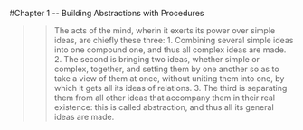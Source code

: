 #Chapter 1 -- Building Abstractions with Procedures
>> The acts of the mind, wherin it exerts its power over simple ideas, are chiefly these three: 1. Combining several simple ideas into one compound one, and thus all complex ideas are made. 2. The second is bringing two ideas, whether simple or complex, together, and setting them by one another so as to take a view of them at once, without uniting them into one, by which it gets all its ideas of relations. 3. The third is separating them from all other ideas that accompany them in their real existence: this is called abstraction, and thus all its general ideas are made.


